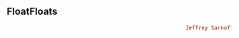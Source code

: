 ## FloatFloats
```ruby
                                                        Jeffrey Sarnoff © 2016-Mar-22 in New York City
```
